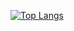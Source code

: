 [![Top Langs](https://github-readme-stats.vercel.app/api/top-langs/?username=Vinicius-ufsc&layout=compact&count_private=true)](https://github.com/Vinicius-ufsc/github-readme-stats)
